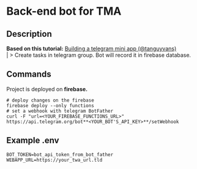 # Back-end bot for TMA

## Description
**Based on this tutorial:** [Building a telegram mini app (@tanguyvans)](https://medium.com/@tanguyvans/building-a-telegram-mini-app-a-step-by-step-guide-d921d2e23442) <br />
| > Create tasks in telegram group. Bot will record it in firebase database.

## Commands 
Project is deployed on **firebase.**

```
# deploy changes on the firebase 
firebase deploy --only functions
# set a webhook with telegram BotFather 
curl -F "url=<YOUR_FIREBASE_FUNCTIONS_URL>" https://api.telegram.org/bot**<YOUR_BOT'S_API_KEY>**/setWebhook
```

## Example .env
```
BOT_TOKEN=bot_api_token_from_bot_father
WEBAPP_URL=https://your_twa_url.tld
```

